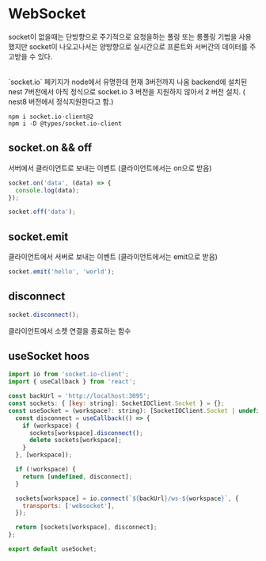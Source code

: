 # WebSocket

socket이 없을때는 단방향으로 주기적으로 요청을하는 폴링 또는 롱폴링 기법을 사용했지만
socket이 나오고나서는 양방향으로 실시간으로 프론트와 서버간의 데이터를 주고받을 수 있다.

<br>
`socket.io` 페키지가 node에서 유명한데 현재 3버전까지 나옴
backend에 설치된 nest 7버전에서 아직 정식으로 socket.io 3 버전을 지원하지 않아서 2 버전 설치. ( nest8 버전에서 정식지원한다고 함.)

```
npm i socket.io-client@2
npm i -D @types/socket.io-client
```

## socket.on && off

서버에서 클라이언트로 보내는 이벤트 (클라이언트에서는 on으로 받음)

```js
socket.on('data', (data) => {
  console.log(data);
});

socket.off('data');
```

## socket.emit

클라이언트에서 서버로 보내는 이벤트 (클라이언트에서는 emit으로 받음)

```js
socket.emit('hello', 'world');
```

## disconnect

```js
socket.disconnect();
```

클라이언트에서 소켓 연결을 종료하는 함수

## useSocket hoos

```js
import io from 'socket.io-client';
import { useCallback } from 'react';

const backUrl = 'http://localhost:3095';
const sockets: { [key: string]: SocketIOClient.Socket } = {};
const useSocket = (workspace?: string): [SocketIOClient.Socket | undefined, () => void] => {
  const disconnect = useCallback(() => {
    if (workspace) {
      sockets[workspace].disconnect();
      delete sockets[workspace];
    }
  }, [workspace]);

  if (!workspace) {
    return [undefined, disconnect];
  }

  sockets[workspace] = io.connect(`${backUrl}/ws-${workspace}`, {
    transports: ['websocket'],
  });

  return [sockets[workspace], disconnect];
};

export default useSocket;
```
